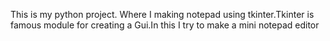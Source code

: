 This is my python project. Where I making notepad using tkinter.Tkinter is famous module for creating a Gui.In this I try to make a mini notepad editor